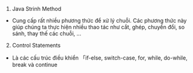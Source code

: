 1. Java Strinh Method
- Cung cấp rất nhiều phương thức để xử lý chuỗi. Các phương thức này giúp chúng ta thực hiện nhiều thao tác như cắt, ghép, chuyển đổi, so sánh, thay thế các chuỗi, ...
2. Control Statements
- Là các cấu trúc điều khiển 「if-else, switch-case, for, while, do-while, break và continue